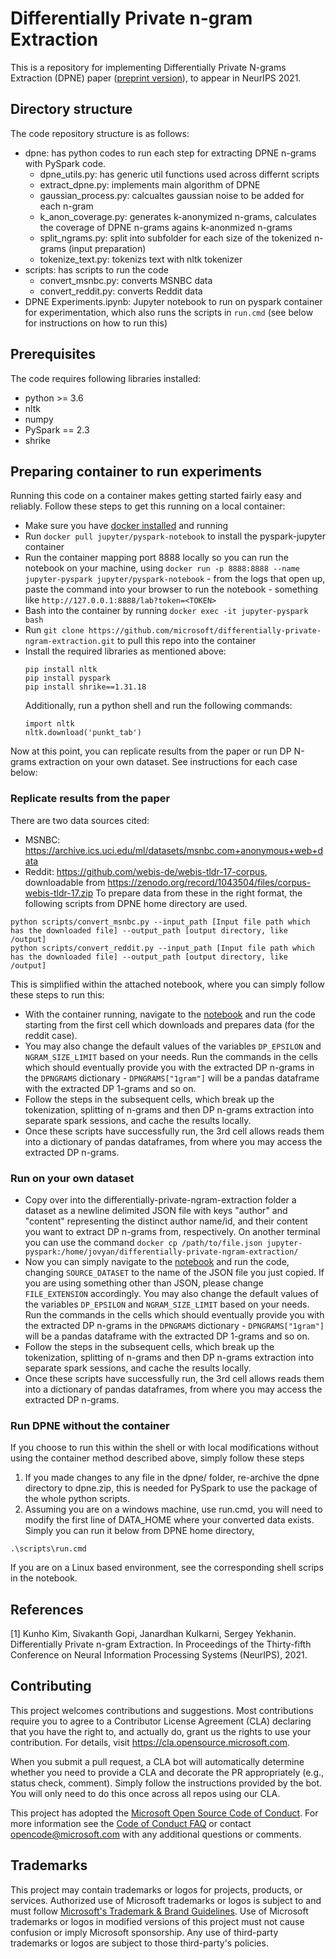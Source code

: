 # Differentially Private n-gram Extraction
This is a repository for implementing Differentially Private N-grams Extraction (DPNE) paper ([preprint version](https://arxiv.org/abs/2108.02831)), to appear in NeurIPS 2021.

## Directory structure

The code repository structure is as follows:
- dpne: has python codes to run each step for extracting DPNE n-grams with PySpark code.
  - dpne_utils.py: has generic util functions used across differnt scripts
  - extract_dpne.py: implements main algorithm of DPNE
  - gaussian_process.py: calcualtes gaussian noise to be added for each n-gram
  - k_anon_coverage.py: generates k-anonymized n-grams, calculates the coverage of DPNE n-grams agains k-anonmized n-grams
  - split_ngrams.py: split into subfolder for each size of the tokenized n-grams (input preparation)
  - tokenize_text.py: tokenizs text with nltk tokenizer
- scripts: has scripts to run the code
  - convert_msnbc.py: converts MSNBC data
  - convert_reddit.py: converts Reddit data
- DPNE Experiments.ipynb: Jupyter notebook to run on pyspark container for experimentation, which also runs the scripts in `run.cmd` (see below for instructions on how to run this)

## Prerequisites

The code requires following libraries installed:
- python >= 3.6
- nltk
- numpy
- PySpark == 2.3
- shrike

## Preparing container to run experiments
Running this code on a container makes getting started fairly easy and reliably. Follow these steps to get this running on a local container:
- Make sure you have [docker installed](https://docs.docker.com/engine/install/) and running
- Run `docker pull jupyter/pyspark-notebook` to install the pyspark-jupyter container
- Run the container mapping port 8888 locally so you can run the notebook on your machine, using `docker run -p 8888:8888 --name jupyter-pyspark jupyter/pyspark-notebook` - from the logs that open up, paste the command into your browser to run the notebook - something like `http://127.0.0.1:8888/lab?token=<TOKEN>`
- Bash into the container by running `docker exec -it jupyter-pyspark bash`
- Run `git clone https://github.com/microsoft/differentially-private-ngram-extraction.git` to pull this repo into the container
- Install the required libraries as mentioned above:
  ```
  pip install nltk
  pip install pyspark
  pip install shrike==1.31.18
  ```
  Additionally, run a python shell and run the following commands:
  ```
  import nltk
  nltk.download('punkt_tab')
  ```
Now at this point, you can replicate results from the paper or run DP N-grams extraction on your own dataset. See instructions for each case below:

### Replicate results from the paper
There are two data sources cited:
- MSNBC: https://archive.ics.uci.edu/ml/datasets/msnbc.com+anonymous+web+data
- Reddit: https://github.com/webis-de/webis-tldr-17-corpus, 
downloadable from https://zenodo.org/record/1043504/files/corpus-webis-tldr-17.zip
To prepare data from these in the right format, the following scripts from DPNE home directory are used. 
```
python scripts/convert_msnbc.py --input_path [Input file path which has the downloaded file] --output_path [output directory, like /output]
python scripts/convert_reddit.py --input_path [Input file path which has the downloaded file] --output_path [output directory, like /output]
```
This is simplified within the attached notebook, where you can simply follow these steps to run this:
 - With the container running, navigate to the [notebook](http://127.0.0.1:8888/lab/tree/differentially-private-ngram-extraction/DPNE%20Experiments.ipynb) and run the code starting from the first cell which downloads and prepares data (for the reddit case).
 - You may also change the default values of the variables `DP_EPSILON` and `NGRAM_SIZE_LIMIT` based on your needs. Run the commands in the cells which should eventually provide you with the extracted DP n-grams in the `DPNGRAMS` dictionary - `DPNGRAMS["1gram"]` will be a pandas dataframe with the extracted DP 1-grams and so on.
 - Follow the steps in the subsequent cells, which break up the tokenization, splitting of n-grams and then DP n-grams extraction into separate spark sessions, and cache the results locally.
 - Once these scripts have successfully run, the 3rd cell allows reads them into a dictionary of pandas dataframes, from where you may access the extracted DP n-grams.


### Run on your own dataset
- Copy over into the differentially-private-ngram-extraction folder a dataset as a newline delimited JSON file with keys "author" and "content" representing the distinct author name/id, and their content you want to extract DP n-grams from, respectively. On another terminal you can use the command `docker cp /path/to/file.json jupyter-pyspark:/home/jovyan/differentially-private-ngram-extraction/`
- Now you can simply navigate to the [notebook](http://127.0.0.1:8888/lab/tree/differentially-private-ngram-extraction/DPNE%20Experiments.ipynb) and run the code, changing `SOURCE_DATASET` to the name of the JSON file you just copied. If you are using something other than JSON, please change `FILE_EXTENSION` accordingly. You may also change the default values of the variables `DP_EPSILON` and `NGRAM_SIZE_LIMIT` based on your needs. Run the commands in the cells which should eventually provide you with the extracted DP n-grams in the `DPNGRAMS` dictionary - `DPNGRAMS["1gram"]` will be a pandas dataframe with the extracted DP 1-grams and so on.
- Follow the steps in the subsequent cells, which break up the tokenization, splitting of n-grams and then DP n-grams extraction into separate spark sessions, and cache the results locally.
- Once these scripts have successfully run, the 3rd cell allows reads them into a dictionary of pandas dataframes, from where you may access the extracted DP n-grams.

### Run DPNE without the container
If you choose to run this within the shell or with local modifications without using the container method described above, simply follow these steps
1. If you made changes to any file in the dpne/ folder, re-archive the dpne directory to dpne.zip, this is needed for PySpark to use the package of the whole python scripts.
2. Assuming you are on a windows machine, use run.cmd, you will need to modify the first line of DATA_HOME where your converted data exists. Simply you can run it below from DPNE home directory,
```
.\scripts\run.cmd
```
If you are on a Linux based environment, see the corresponding shell scrips in the notebook.

## References
[1] Kunho Kim, Sivakanth Gopi, Janardhan Kulkarni, Sergey Yekhanin. Differentially Private n-gram Extraction. In Proceedings of the Thirty-fifth Conference on Neural Information Processing Systems (NeurIPS), 2021.

## Contributing

This project welcomes contributions and suggestions.  Most contributions require you to agree to a
Contributor License Agreement (CLA) declaring that you have the right to, and actually do, grant us
the rights to use your contribution. For details, visit https://cla.opensource.microsoft.com.

When you submit a pull request, a CLA bot will automatically determine whether you need to provide
a CLA and decorate the PR appropriately (e.g., status check, comment). Simply follow the instructions
provided by the bot. You will only need to do this once across all repos using our CLA.

This project has adopted the [Microsoft Open Source Code of Conduct](https://opensource.microsoft.com/codeofconduct/).
For more information see the [Code of Conduct FAQ](https://opensource.microsoft.com/codeofconduct/faq/) or
contact [opencode@microsoft.com](mailto:opencode@microsoft.com) with any additional questions or comments.

## Trademarks

This project may contain trademarks or logos for projects, products, or services. Authorized use of Microsoft 
trademarks or logos is subject to and must follow 
[Microsoft's Trademark & Brand Guidelines](https://www.microsoft.com/en-us/legal/intellectualproperty/trademarks/usage/general).
Use of Microsoft trademarks or logos in modified versions of this project must not cause confusion or imply Microsoft sponsorship.
Any use of third-party trademarks or logos are subject to those third-party's policies.
